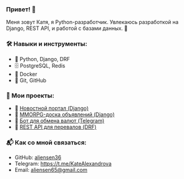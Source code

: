 ### Привет! 👋
Меня зовут Катя, я Python-разработчик. 
Увлекаюсь разработкой на Django, REST API, и работой с базами данных. 🎯


### 🛠️ Навыки и инструменты:
- 🐍 Python, Django, DRF
- 🗄️ PostgreSQL, Redis
- 🐳 Docker
- 📂 Git, GitHub


### 🚀 Мои проекты:
- 📰 [Новостной портал (Django)](https://github.com/aliensen36/NewsPortal)
- 📢 [MMORPG-доска объявлений (Django)](https://github.com/aliensen36/CallBoard)
- 🤖 [Бот для обмена валют (Telegram)](https://github.com/aliensen36/TB_currency_exchange)
- 🌄 [REST API для перевалов (DRF)](https://github.com/aliensen36/Pereval_REST_API)


### 📬 Как со мной связаться:
- GitHub: [aliensen36](https://github.com/aliensen36)
- Telegram: https://t.me/KateAlexandrova
- Email: aliensen65@gmail.com
